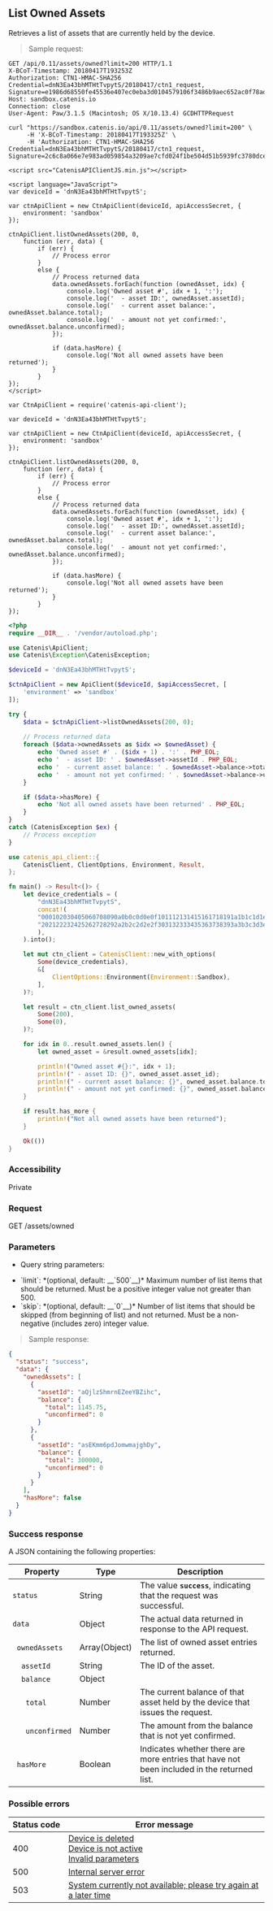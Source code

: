 ## List Owned Assets

Retrieves a list of assets that are currently held by the device.

> Sample request:

```http--raw
GET /api/0.11/assets/owned?limit=200 HTTP/1.1
X-BCoT-Timestamp: 20180417T193253Z
Authorization: CTN1-HMAC-SHA256 Credential=dnN3Ea43bhMTHtTvpytS/20180417/ctn1_request, Signature=e1986d68550fe45536e407ec0eba3d0104579106f3486b9aec652ac0f78add43
Host: sandbox.catenis.io
Connection: close
User-Agent: Paw/3.1.5 (Macintosh; OS X/10.13.4) GCDHTTPRequest
```

```shell
curl "https://sandbox.catenis.io/api/0.11/assets/owned?limit=200" \
     -H 'X-BCoT-Timestamp: 20180417T193325Z' \
     -H 'Authorization: CTN1-HMAC-SHA256 Credential=dnN3Ea43bhMTHtTvpytS/20180417/ctn1_request, Signature=2c6c8a066e7e983ad059854a3209ae7cfd024f1be504d51b5939fc3780dce8ae'
```

```html--javascript
<script src="CatenisAPIClientJS.min.js"></script>

<script language="JavaScript">
var deviceId = 'dnN3Ea43bhMTHtTvpytS';

var ctnApiClient = new CtnApiClient(deviceId, apiAccessSecret, {
    environment: 'sandbox'
});

ctnApiClient.listOwnedAssets(200, 0,
    function (err, data) {
        if (err) {
            // Process error
        }
        else {
            // Process returned data
            data.ownedAssets.forEach(function (ownedAsset, idx) {
                console.log('Owned asset #', idx + 1, ':');
                console.log('  - asset ID:', ownedAsset.assetId);
                console.log('  - current asset balance:', ownedAsset.balance.total);
                console.log('  - amount not yet confirmed:', ownedAsset.balance.unconfirmed);
            });

            if (data.hasMore) {
                console.log('Not all owned assets have been returned');
            }
        }
});
</script>
```

```javascript--node
var CtnApiClient = require('catenis-api-client');

var deviceId = 'dnN3Ea43bhMTHtTvpytS';

var ctnApiClient = new CtnApiClient(deviceId, apiAccessSecret, {
    environment: 'sandbox'
});

ctnApiClient.listOwnedAssets(200, 0,
    function (err, data) {
        if (err) {
            // Process error
        }
        else {
            // Process returned data
            data.ownedAssets.forEach(function (ownedAsset, idx) {
                console.log('Owned asset #', idx + 1, ':');
                console.log('  - asset ID:', ownedAsset.assetId);
                console.log('  - current asset balance:', ownedAsset.balance.total);
                console.log('  - amount not yet confirmed:', ownedAsset.balance.unconfirmed);
            });

            if (data.hasMore) {
                console.log('Not all owned assets have been returned');
            }
        }
});
```

```php
<?php
require __DIR__ . '/vendor/autoload.php';

use Catenis\ApiClient;
use Catenis\Exception\CatenisException;

$deviceId = 'dnN3Ea43bhMTHtTvpytS';

$ctnApiClient = new ApiClient($deviceId, $apiAccessSecret, [
    'environment' => 'sandbox'
]);

try {
    $data = $ctnApiClient->listOwnedAssets(200, 0);
    
    // Process returned data
    foreach ($data->ownedAssets as $idx => $ownedAsset) {
        echo 'Owned asset #' . ($idx + 1) . ':' . PHP_EOL;
        echo '  - asset ID: ' . $ownedAsset->assetId . PHP_EOL;
        echo '  - current asset balance: ' . $ownedAsset->balance->total . PHP_EOL;
        echo '  - amount not yet confirmed: ' . $ownedAsset->balance->unconfirmed . PHP_EOL;
    }

    if ($data->hasMore) {
        echo 'Not all owned assets have been returned' . PHP_EOL;
    }
}
catch (CatenisException $ex) {
    // Process exception
}
```

```rust
use catenis_api_client::{
    CatenisClient, ClientOptions, Environment, Result,
};

fn main() -> Result<()> {
    let device_credentials = (
        "dnN3Ea43bhMTHtTvpytS",
        concat!(
        "000102030405060708090a0b0c0d0e0f101112131415161718191a1b1c1d1e1f",
        "202122232425262728292a2b2c2d2e2f303132333435363738393a3b3c3d3e3f",
        ),
    ).into();

    let mut ctn_client = CatenisClient::new_with_options(
        Some(device_credentials),
        &[
            ClientOptions::Environment(Environment::Sandbox),
        ],
    )?;

    let result = ctn_client.list_owned_assets(
        Some(200),
        Some(0),
    )?;

    for idx in 0..result.owned_assets.len() {
        let owned_asset = &result.owned_assets[idx];

        println!("Owned asset #{}:", idx + 1);
        println!(" - asset ID: {}", owned_asset.asset_id);
        println!(" - current asset balance: {}", owned_asset.balance.total);
        println!(" - amount not yet confirmed: {}", owned_asset.balance.unconfirmed);
    }

    if result.has_more {
        println!("Not all owned assets have been returned");
    }

    Ok(())
}
```

### Accessibility

Private

### Request

GET /assets/owned

### Parameters

<!-- Note: we are not using the native markdown list feature for the second level items because the generated
        HTML has no space to the following first level item -->
- Query string parameters:
<ul class="parameterList">
  <li>`limit`: *(optional, default: __`500`__)* Maximum number of list items that should be returned. Must be a positive integer value not greater than 500.</li>
  <li>`skip`: *(optional, default: __`0`__)* Number of list items that should be skipped (from beginning of list) and not returned. Must be a non-negative (includes zero) integer value.</li>
</ul>

> Sample response:

```json
{
  "status": "success",
  "data": {
    "ownedAssets": [
      {
        "assetId": "aQjlzShmrnEZeeYBZihc",
        "balance": {
          "total": 1145.75,
          "unconfirmed": 0
        }
      },
      {
        "assetId": "asEKmm6pdJomwmajghDy",
        "balance": {
          "total": 300000,
          "unconfirmed": 0
        }
      }
    ],
    "hasMore": false
  }
}
```

### Success response

A JSON containing the following properties:

| Property | Type | Description |
| -------- | ---- | ----------- |
| `status` | String | The value **`success`**, indicating that the request was successful. |
| `data` | Object | The actual data returned in response to the API request. |
| &nbsp;&nbsp;`ownedAssets` | Array(Object) | The list of owned asset entries returned.  |
| &nbsp;&nbsp;&nbsp;&nbsp;`assetId` | String | The ID of the asset. |
| &nbsp;&nbsp;&nbsp;&nbsp;`balance` | Object | |
| &nbsp;&nbsp;&nbsp;&nbsp;&nbsp;&nbsp;`total` | Number | The current balance of that asset held by the device that issues the request. |
| &nbsp;&nbsp;&nbsp;&nbsp;&nbsp;&nbsp;`unconfirmed` | Number | The amount from the balance that is not yet confirmed. |
| &nbsp;&nbsp;`hasMore` | Boolean | Indicates whether there are more entries that have not been included in the returned list. |

### Possible errors

| Status&nbsp;code | Error&nbsp;message |
| ----------- | ------------- |
| 400 | <a href="#error_msg_80">Device is deleted</a><br><a href="#error_msg_90">Device is not active</a><br><a href="#error_msg_130">Invalid parameters</a> |
| 500 | <a href="#error_msg_100">Internal server error</a> |
| 503 | <a href="#error_msg_220">System currently not available; please try again at a later time</a> |
